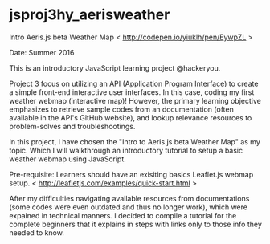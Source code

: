 # jsproj3hy_aerisweather
Intro Aeris.js beta Weather Map &lt; http://codepen.io/yiuklh/pen/EywpZL >

Date: Summer 2016

This is an introductory JavaScript learning project @hackeryou.

Project 3 focus on utilizing an API (Application Program Interface) to create a simple front-end interactive user interfaces. In this case, coding my first weather webmap (interactive map)! However, the primary learning objective emphasizes to retrieve sample codes from an documentation (often available in the API's GitHub website), and lookup relevance resources to problem-solves and troubleshootings.  

In this project, I have chosen the "Intro to Aeris.js beta Weather Map" as my topic. Which I will walkthrough an introductory tutorial to setup a basic weather webmap using JavaScript. 

Pre-requisite: Learners should have an exisiting basics Leaflet.js webmap setup. < http://leafletjs.com/examples/quick-start.html >

After my difficulties navigating available resources from documentations (some codes were even outdated and thus no longer work), which were expained in technical manners. I decided to compile a tutorial for the complete beginners that it explains in steps with links only to those info they needed to know.
